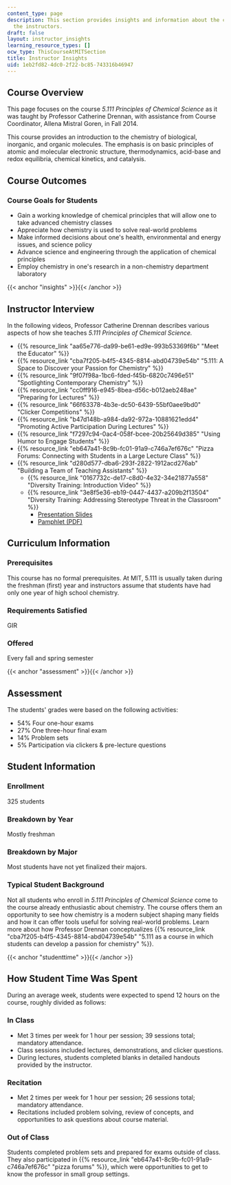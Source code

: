 ```yaml
---
content_type: page
description: This section provides insights and information about the course from
  the instructors.
draft: false
layout: instructor_insights
learning_resource_types: []
ocw_type: ThisCourseAtMITSection
title: Instructor Insights
uid: 1eb2fd82-4dc0-2f22-bc85-743316b46947
---
```

## Course Overview

This page focuses on the course *5.111 Principles of Chemical Science* as it was taught by Professor Catherine Drennan, with assistance from Course Coordinator, Allena Mistral Goren, in Fall 2014.

This course provides an introduction to the chemistry of biological, inorganic, and organic molecules. The emphasis is on basic principles of atomic and molecular electronic structure, thermodynamics, acid-base and redox equilibria, chemical kinetics, and catalysis.

## Course Outcomes

### Course Goals for Students

- Gain a working knowledge of chemical principles that will allow one to take advanced chemistry classes
- Appreciate how chemistry is used to solve real-world problems
- Make informed decisions about one's health, environmental and energy issues, and science policy
- Advance science and engineering through the application of chemical principles
- Employ chemistry in one's research in a non-chemistry department laboratory

{{< anchor "insights" >}}{{< /anchor >}}

## Instructor Interview

In the following videos, Professor Catherine Drennan describes various aspects of how she teaches *5.111 Principles of Chemical Science.*

- {{% resource_link "aa65e776-da99-be61-ed9e-993b53369f6b" "Meet the Educator" %}}
- {{% resource_link "cba7f205-b4f5-4345-8814-abd04739e54b" "5.111: A Space to Discover your Passion for Chemistry" %}}
- {{% resource_link "9f07f98a-1bc6-fded-f45b-6820c7496e51" "Spotlighting Contemporary Chemistry" %}}
- {{% resource_link "cc0ff916-e945-8bea-d56c-b012aeb248ae" "Preparing for Lectures" %}}
- {{% resource_link "66f63378-4b3e-dc50-6439-55bf0aee9bd0" "Clicker Competitions" %}}
- {{% resource_link "b47d148b-a984-da92-972a-10881621edd4" "Promoting Active Participation During Lectures" %}}
- {{% resource_link "f7297c94-0ac4-058f-bcee-20b25649d385" "Using Humor to Engage Students" %}}
- {{% resource_link "eb647a41-8c9b-fc01-91a9-c746a7ef676c" "Pizza Forums: Connecting with Students in a Large Lecture Class" %}}
- {{% resource_link "d280d577-dba6-293f-2822-1912acd276ab" "Building a Team of Teaching Assistants" %}}
    - {{% resource_link "0167732c-de17-c8d0-4e32-34e21877a558" "Diversity Training: Introduction Video" %}}
    - {{% resource_link "3e8f5e36-eb19-0447-4437-a209b2f13504" "Diversity Training: Addressing Stereotype Threat in the Classroom" %}}
        - [Presentation Slides](https://drennan.mit.edu/wp-content/uploads/2012/12/diversity-training_ppt-for-website.ppt)
        - [Pamphlet (PDF)](http://drennan.mit.edu/wp-content/uploads/2018/03/Reading.pdf)

## Curriculum Information

### Prerequisites

This course has no formal prerequisites. At MIT, 5.111 is usually taken during the freshman (first) year and instructors assume that students have had only one year of high school chemistry.

### Requirements Satisfied

GIR

### Offered

Every fall and spring semester

{{< anchor "assessment" >}}{{< /anchor >}}

## Assessment

The students' grades were based on the following activities:

- 54% Four one-hour exams
- 27% One three-hour final exam
- 14% Problem sets
- 5% Participation via clickers & pre-lecture questions

## Student Information

### Enrollment

325 students

### Breakdown by Year

Mostly freshman

### Breakdown by Major

Most students have not yet finalized their majors.

### Typical Student Background

Not all students who enroll in *5.111 Principles of Chemical Science* come to the course already enthusiastic about chemistry. The course offers them an opportunity to see how chemistry is a modern subject shaping many fields and how it can offer tools useful for solving real-world problems. Learn more about how Professor Drennan conceptualizes {{% resource_link "cba7f205-b4f5-4345-8814-abd04739e54b" "5.111 as a course in which students can develop a passion for chemistry" %}}.

{{< anchor "studenttime" >}}{{< /anchor >}}

## How Student Time Was Spent

During an average week, students were expected to spend 12 hours on the course, roughly divided as follows:

### In Class

- Met 3 times per week for 1 hour per session; 39 sessions total; mandatory attendance.
- Class sessions included lectures, demonstrations, and clicker questions.
- During lectures, students completed blanks in detailed handouts provided by the instructor.

### Recitation

- Met 2 times per week for 1 hour per session; 26 sessions total; mandatory attendance.
- Recitations included problem solving, review of concepts, and opportunities to ask questions about course material.

### Out of Class

Students completed problem sets and prepared for exams outside of class. They also participated in {{% resource_link "eb647a41-8c9b-fc01-91a9-c746a7ef676c" "pizza forums" %}}, which were opportunities to get to know the professor in small group settings.